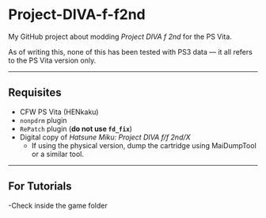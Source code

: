 # Project-DIVA-f-f2nd

My GitHub project about modding *Project DIVA f 2nd* for the PS Vita.

As of writing this, none of this has been tested with PS3 data — it all refers to the PS Vita version only.

---

## Requisites  
- CFW PS Vita (HENkaku)  
- `nonpdrm` plugin  
- `RePatch` plugin (**do not use `fd_fix`**)  
- Digital copy of *Hatsune Miku: Project DIVA f/f 2nd/X*  
  - If using the physical version, dump the cartridge using MaiDumpTool or a similar tool.

---

## For Tutorials
 -Check inside the game folder
